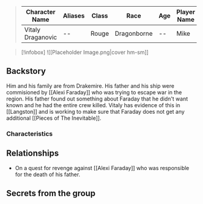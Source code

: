 
>  Character Name | Aliases | Class | Race |Age |Player Name |
>  -- | -- | -- | -- | -- |--|
> Vitaly Draganovic |--|Rouge|Dragonborne|--|Mike|

> [!infobox]
> ![[Placeholder Image.png|cover hm-sm]]

## Backstory
Him and his family are from Drakemire. His father and his ship were commisioned by [[Alexi Faraday]] who was trying to escape war in the region. His father found out something about Faraday that he didn't want known and he had the entire crew killed. Vitaly has evidence of this in [[Langston]] and is working to make sure that Faraday does not get any additional [[Pieces of The Inevitable]].

### Characteristics

## Relationships
- On a quest for revenge against [[Alexi Faraday]] who was responsible for the death of his father.

## Secrets from the group

